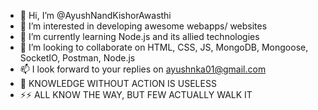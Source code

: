 - 👋 Hi, I’m @AyushNandKishorAwasthi
- 👀 I’m interested in developing awesome webapps/ websites
- 🌱 I’m currently learning Node.js and its allied technologies
- 💞️ I’m looking to collaborate on HTML, CSS, JS, MongoDB, Mongoose, SocketIO, Postman, Node.js 
- 📫 I look forward to your replies on ayushnka01@gmail.com
- 💎 KNOWLEDGE WITHOUT ACTION IS USELESS
- ⚡⚡ ALL KNOW THE WAY, BUT FEW ACTUALLY WALK IT
<!---
AyushNandKishorAwasthi/AyushNandKishorAwasthi is a ✨ special ✨ repository because its `README.md` (this file) appears on your GitHub profile.
You can click the Preview link to take a look at your changes.
--->
